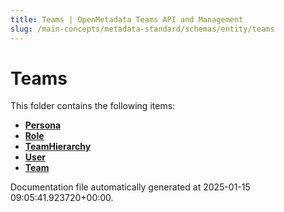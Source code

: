 ```yaml
---
title: Teams | OpenMetadata Teams API and Management
slug: /main-concepts/metadata-standard/schemas/entity/teams
---
```


# Teams

This folder contains the following items:

- [**Persona**](/main-concepts/metadata-standard/schemas/entity/teams/persona)
- [**Role**](/main-concepts/metadata-standard/schemas/entity/teams/role)
- [**TeamHierarchy**](/main-concepts/metadata-standard/schemas/entity/teams/teamhierarchy)
- [**User**](/main-concepts/metadata-standard/schemas/entity/teams/user)
- [**Team**](/main-concepts/metadata-standard/schemas/entity/teams/team)


Documentation file automatically generated at 2025-01-15 09:05:41.923720+00:00.
